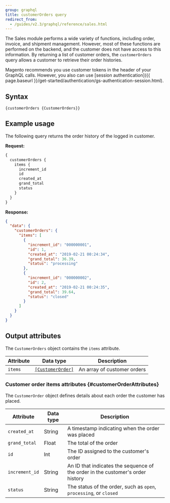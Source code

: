 ```yaml
---
group: graphql
title: customerOrders query
redirect_from:
  - /guides/v2.3/graphql/reference/sales.html
---
```


The Sales module performs a wide variety of functions, including order, invoice, and shipment management. However, most of these functions are performed on the backend, and the customer does not have access to this information. By returning a list of customer orders, the `customerOrders` query allows a customer to retrieve their order histories.

Magento recommends you use customer tokens in the header of your GraphQL calls. However, you also can use [session authentication]({{ page.baseurl }}/get-started/authentication/gs-authentication-session.html).

## Syntax

`{customerOrders {CustomerOrders}}`

## Example usage

The following query returns the order history of the logged in customer.

**Request:**

```graphql
{
  customerOrders {
    items {
      increment_id
      id
      created_at
      grand_total
      status
    }
  }
}
```

**Response:**

```json
{
  "data": {
    "customerOrders": {
      "items": [
        {
          "increment_id": "000000001",
          "id": 1,
          "created_at": "2019-02-21 00:24:34",
          "grand_total": 36.39,
          "status": "processing"
        },
        {
          "increment_id": "000000002",
          "id": 2,
          "created_at": "2019-02-21 00:24:35",
          "grand_total": 39.64,
          "status": "closed"
        }
      ]
    }
  }
}
```

## Output attributes

The `CustomerOrders` object contains the `items` attribute.

Attribute | Data type | Description
--- | --- | ---
`items` | [`[CustomerOrder]`](#customerOrderAttributes) | An array of customer orders

### Customer order items attributes {#customerOrderAttributes}

The `CustomerOrder` object defines details about each order the customer has placed.

Attribute | Data type | Description
--- | --- | ---
`created_at` | String | A timestamp indicating when the order was placed
`grand_total` | Float | The total of the order
`id` | Int | The ID assigned to the customer's order
`increment_id` | String | An ID that indicates the sequence of the order in the customer's order history
`status` | String | The status of the order, such as `open`, `processing`, or `closed`
